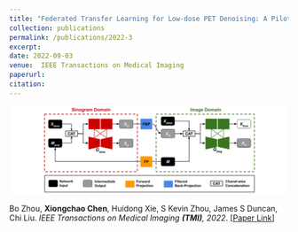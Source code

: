 ```yaml
---
title: "Federated Transfer Learning for Low-dose PET Denoising: A Pilot Study with Simulated Heterogeneous Data"
collection: publications
permalink: /publications/2022-3
excerpt: 
date: 2022-09-03
venue:  IEEE Transactions on Medical Imaging
paperurl:  
citation: 
---
```

<!-- ![](../figures/2022-TMI-Zhou.png)   -->
<p align="center">
  <img width="700" src="../figures/2022-TMI-Zhou.png">
</p>

Bo Zhou, **Xiongchao Chen**, Huidong Xie, S Kevin Zhou, James S Duncan, Chi Liu. *IEEE Transactions on Medical Imaging **(TMI)**, 2022*. [[Paper Link](https://ieeexplore.ieee.org/document/9825711)]

